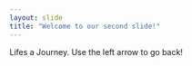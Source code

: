 ```yaml
---
layout: slide
title: "Welcome to our second slide!"
---
```

Lifes a Journey. 
Use the left arrow to go back!
